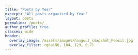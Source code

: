 ```yaml
---
title: "Posts by Year"
excerpt: "All posts organised by Year"
layout: posts
permalink: /posts/
author_profile: true
classes: wide
header:
  overlay_image: /assets/images/hangout_snapshot_Pencil.jpg
  overlay_filter: rgba(90, 104, 129, 0.7)
---
```


